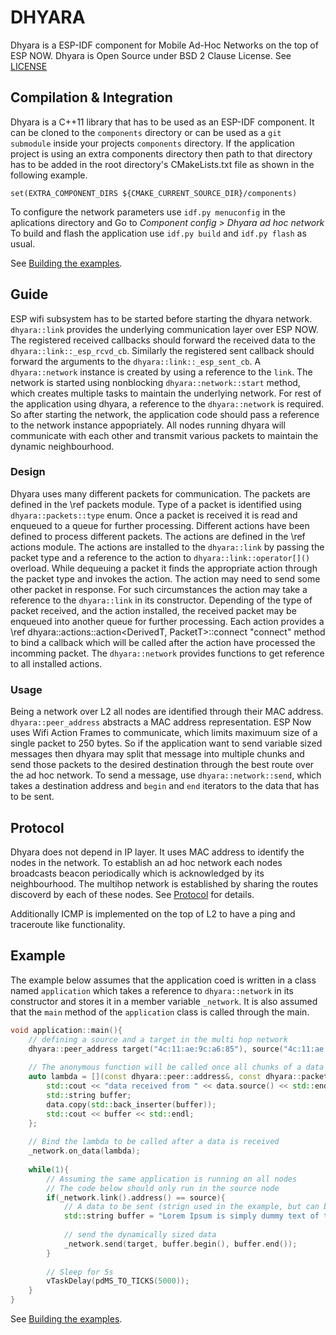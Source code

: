 DHYARA
======

Dhyara is a ESP-IDF component for Mobile Ad-Hoc Networks on the top of ESP NOW. Dhyara is Open Source under BSD 2 Clause License. See [LICENSE](docs/LICENSE.md)

Compilation & Integration
-----------

Dhyara is a C++11 library that has to be used as an ESP-IDF component. 
It can be cloned to the `components` directory or can be used as a `git submodule` inside your projects `components` directory. 
If the application project is using an extra components directory then path to that directory has to be added in the root directory's CMakeLists.txt file as shown in the following example.

```
set(EXTRA_COMPONENT_DIRS ${CMAKE_CURRENT_SOURCE_DIR}/components)
```

To configure the network parameters use `idf.py menuconfig` in the aplications directory and Go to *Component config > Dhyara ad hoc network*
To build and flash the application use `idf.py build` and `idf.py flash` as usual.

See [Building the examples](docs/examples.md).

Guide
------

ESP wifi subsystem has to be started before starting the dhyara network.
`dhyara::link` provides the underlying communication layer over ESP NOW. 
The registered received callbacks should forward the received data to the `dhyara::link::_esp_rcvd_cb`.
Similarly the registered sent callback should forward the arguments to the `dhyara::link::_esp_sent_cb`.
A `dhyara::network` instance is created by using a reference to the `link`.
The network is started using nonblocking `dhyara::network::start` method, which creates multiple tasks to maintain the underlying network.
For rest of the application using dhyara, a reference to the `dhyara::network` is required.
So after starting the network, the application code should pass a reference to the network instance appopriately.
All nodes running dhyara will communicate with each other and transmit various packets to maintain the dynamic neighbourhood.

### Design

Dhyara uses many different packets for communication. 
The packets are defined in the \ref packets module. 
Type of a packet is identified using `dhyara::packets::type` enum.
Once a packet is received it is read and enqueued to a queue for further processing. 
Different actions have been defined to process different packets. 
The actions are defined in the \ref actions module.
The actions are installed to the `dhyara::link` by passing the packet type and a reference to the action to `dhyara::link::operator[]()` overload.
While dequeuing a packet it finds the appropriate action through the packet type and invokes the action.
The action may need to send some other packet in response.
For such circumstances the action may take a reference to the `dhyara::link` in its constructor.
Depending of the type of packet received, and the action installed, the received packet may be enqueued into another queue for further processing.
Each action provides a \ref dhyara::actions::action<DerivedT, PacketT>::connect "connect" method to bind a callback which will be called after the action have processed the incomming packet.
The `dhyara::network` provides functions to get reference to all installed actions.

### Usage

Being a network over L2 all nodes are identified through their MAC address. `dhyara::peer_address` abstracts a MAC address representation. 
ESP Now uses Wifi Action Frames to communicate, which limits maximuum size of a single packet to 250 bytes. 
So if the application want to send variable sized messages then dhyara may split that message into multiple chunks and send those packets to the desired destination through the best route over the ad hoc network. 
To send a message, use `dhyara::network::send`, which takes a destination address and `begin` and `end` iterators to the data that has to be sent.

Protocol
---------

Dhyara does not depend in IP layer. It uses MAC address to identify the nodes in the network. 
To establish an ad hoc network each nodes broadcasts beacon periodically which is acknowledged by its neighbourhood.
The multihop network is established by sharing the routes discoverd by each of these nodes. See [Protocol](docs/protocol.md) for details.

Additionally ICMP is implemented on the top of L2 to have a ping and traceroute like functionality.

Example
--------

The example below assumes that the application coed is written in a class named `application` which takes a reference to `dhyara::network` in its constructor and stores it in a member variable `_network`.
It is also assumed that the `main` method of the `application` class is called through the main.

```cpp
void application::main(){
    // defining a source and a target in the multi hop network
    dhyara::peer_address target("4c:11:ae:9c:a6:85"), source("4c:11:ae:71:0f:4d");
    
    // The anonymous function will be called once all chunks of a data packet is received
    auto lambda = [](const dhyara::peer::address&, const dhyara::packets::data& data){
        std::cout << "data received from " << data.source() << std::endl;
        std::string buffer;
        data.copy(std::back_inserter(buffer));
        std::cout << buffer << std::endl;
    };
    
    // Bind the lambda to be called after a data is received
    _network.on_data(lambda);
    
    while(1){
        // Assuming the same application is running on all nodes
        // The code below should only run in the source node
        if(_network.link().address() == source){
            // A data to be sent (strign used in the example, but can be anything that can be iterated as a sequence of bytes)
            std::string buffer = "Lorem Ipsum is simply dummy text of the printing and typesetting industry. Lorem Ipsum has been the industry's standard dummy text ever since the 1500s, when an unknown printer took a galley of type and scrambled it to make a type specimen book. It has survived not only five centuries, but also the leap into electronic typesetting, remaining essentially unchanged. It was popularised in the 1960s with the release of Letraset sheets containing Lorem Ipsum passages, and more recently with desktop publishing software like Aldus PageMaker including versions of Lorem Ipsum.";
            
            // send the dynamically sized data
            _network.send(target, buffer.begin(), buffer.end());
        }
        
        // Sleep for 5s
        vTaskDelay(pdMS_TO_TICKS(5000));
    }
}
```
See [Building the examples](docs/examples.md).


